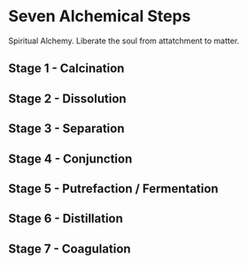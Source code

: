 # Seven Alchemical Steps

Spiritual Alchemy. Liberate the soul from attatchment to matter.

## Stage 1 - Calcination

## Stage 2 - Dissolution

## Stage 3 - Separation

## Stage 4 - Conjunction

## Stage 5 - Putrefaction / Fermentation

## Stage 6 - Distillation

## Stage 7 - Coagulation
